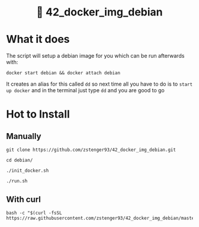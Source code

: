 <h1 align=center>📖 42_docker_img_debian</h1>

# What it does
The script will setup a debian image for you which can be run afterwards with:
```
docker start debian && docker attach debian
```
It creates an alias for this called `dd` so next time all you have to do is to
`start up docker` and in the terminal just type `dd` and you are good to go

# Hot to Install

## Manually

```
git clone https://github.com/zstenger93/42_docker_img_debian.git
```
```
cd debian/
```
```
./init_docker.sh
```
```
./run.sh
```

## With curl

```
bash -c "$(curl -fsSL https://raw.githubusercontent.com/zstenger93/42_docker_img_debian/master/setup_docker.sh)" 
```